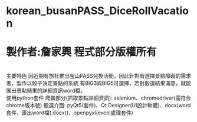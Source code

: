 # korean_busanPASS_DiceRollVacation
# 製作者:詹家興  程式部分版權所有
<br>主要特色
因近期有旅社推出釜山PASS兌換活動，因此針對有選擇景點障礙的需求者，製作以骰子決定景點的系統
有BIG3與BIG5可選擇，若對骰選結果滿意，就能匯出景點結果的詳細資訊word檔。
<br>使用python套件
爬蟲部分(抓取景點詳細資訊):
selenium、chromedriver(需符合chrome版本號)
骰選介面:
pyQt5(套件)、Qt Designer(UI設計軟體)、docx(word套件，匯出word檔(.docx))、openpyxl(excel處理套件)
